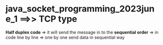 # java_socket_programming_2023june_1  ==>>   TCP type


**Half duplex code** => it will send the message in to the __sequential order__  =>   in code line by line => one by one send data in sequential way 

